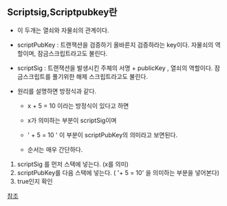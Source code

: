 ## Scriptsig,Scriptpubkey란

- 이 두개는 열쇠와 자물쇠의 관계이다.

- scriptPubKey : 트랜잭션을 검증하기 올바른지 검증하라는 key이다. 자물쇠의 역할이며, 잠금스크립트라고도 불린다.
- scriptSig : 트랜잭션을 발생시킨 주체의 서명 + publicKey , 열쇠의 역할이다. 잠금스크립트를 풀기위한 해제 스크립트라고도 불린다.

- 원리를 설명하면 방정식과 같다.

    - x + 5 = 10 이라는 방정식이 있다고 하면   

    - x가 의미하는 부분이 scriptSig이며  
    - ' + 5 = 10 ' 이 부분이 scriptPubKey의 의미라고 보면된다.   

  - 순서는 매우 간단하다.     
1. scriptSig 를 먼저 스택에 넣는다. (x를 의미)
2. scriptPubKey를 다음 스택에 넣는다. ( '+ 5 = 10' 을 의미하는 부분을 넣어본다)  
3. true인지 확인  

[참조](http://niipoong.blogspot.com/2018/03/scriptsig-scriptpubkey.html)
